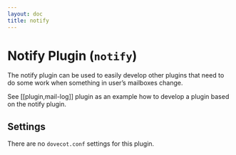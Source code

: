 ```yaml
---
layout: doc
title: notify
---
```


# Notify Plugin (`notify`)

The notify plugin can be used to easily develop other plugins that need to
do some work when something in user’s mailboxes change.

See [[plugin,mail-log]] plugin as an example how to develop a plugin based on
the notify plugin.

## Settings

There are no `dovecot.conf` settings for this plugin.
